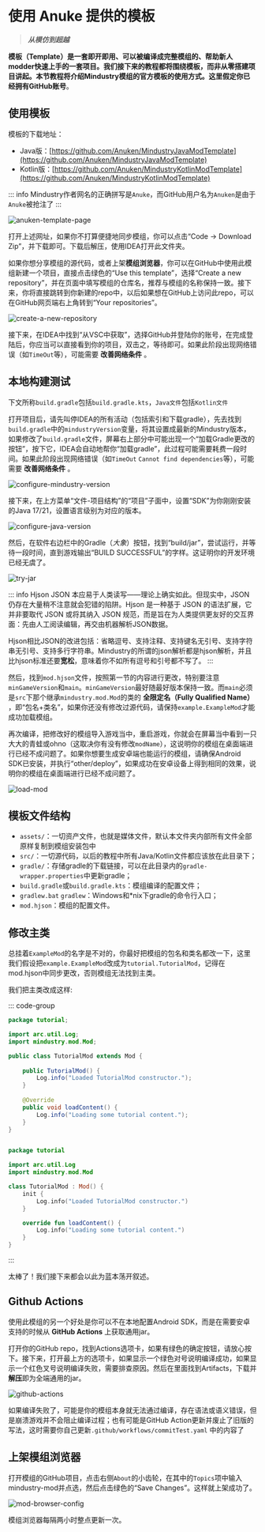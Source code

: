 # 使用 Anuke 提供的模板

> ***从模仿到超越***

**模板（Template）**是一套即开即用、可以被编译成完整模组的、帮助新人modder快速上手的一套项目。我们接下来的教程都将围绕模板，而非从零搭建项目讲起。本节教程将介绍Mindustry模组的官方模板的使用方式。这里假定你已经拥有**GitHub账号**。

## 使用模板

模板的下载地址：
- Java版：[https://github.com/Anuken/MindustryJavaModTemplate](https://github.com/Anuken/MindustryJavaModTemplate) 
- Kotlin版：[https://github.com/Anuken/MindustryKotlinModTemplate](https://github.com/Anuken/MindustryKotlinModTemplate) 

::: info
Mindustry作者网名的正确拼写是`Anuke`，而GitHub用户名为`Anuken`是由于`Anuke`被抢注了
:::

![anuken-template-page](./imgs/anuken-template-page.png)

打开上述网址，如果你不打算便捷地同步模组，你可以点击“Code -> Download Zip”，并下载即可。下载后解压，使用IDEA打开此文件夹。

如果你想分享模组的源代码，或者上架**模组浏览器**，你可以在GitHub中使用此模组新建一个项目，直接点击绿色的“Use this template”，选择“Create a new repository”，并在页面中填写模组的仓库名，推荐与模组的名称保持一致。接下来，你将直接跳转到你新建的repo中，以后如果想在GitHub上访问此repo，可以在GitHub网页端右上角转到“Your repositories”。

![create-a-new-repository](./imgs/create-a-new-repository.png)

接下来，在IDEA中找到“从VSC中获取”，选择GitHub并登陆你的账号，在完成登陆后，你应当可以直接看到你的项目，双击之，等待即可。如果此阶段出现网络错误（如`TimeOut`等），可能需要 **改善网络条件** 。

## 本地构建测试

下文所称`build.gradle`包括`build.gradle.kts`，`Java文件`包括`Kotlin文件`

打开项目后，请先叫停IDEA的所有活动（包括索引和下载gradle），先去找到`build.gradle`中的`mindustryVersion`变量，将其设置成最新的Mindustry版本，如果修改了`build.gradle`文件，屏幕右上部分中可能出现一个“加载Gradle更改的按钮”，按下它，IDEA会自动地帮你“加载gradle”，此过程可能需要耗费一段时间。如果此阶段出现网络错误（如`TimeOut` `Cannot find dependencies`等），可能需要 **改善网络条件** 。

![configure-mindustry-version](./imgs/configure-mindustry-version.png)

接下来，在上方菜单“文件-项目结构”的“项目”子面中，设置“SDK”为你刚刚安装的Java 17/21，设置语言级别为对应的版本。

![configure-java-version](./imgs/configure-java-version.png)

然后，在软件右边栏中的Gradle（*大象*）按钮，找到“build/jar”，尝试运行，并等待一段时间，直到游戏输出“BUILD SUCCESSFUL”的字样。这证明你的开发环境已经无虞了。

![try-jar](./imgs/try-jar.png)

::: info Hjson
JSON 本应易于人类读写——理论上确实如此。但现实中，JSON 仍存在大量稍不注意就会犯错的陷阱。Hjson 是一种基于 JSON 的语法扩展，它并非要取代 JSON 或将其纳入 JSON 规范，而是旨在为人类提供更友好的交互界面：先由人工阅读编辑，再交由机器解析JSON数据。

Hjson相比JSON的改进包括：省略逗号、支持注释、支持键名无引号、支持字符串无引号、支持多行字符串。Mindustry的所谓的json解析都是hjson解析，并且比hjson标准还要**宽松**，意味着你不如所有逗号和引号都不写了。
:::

然后，找到`mod.hjson`文件，按照第一节的内容进行更改，特别要注意`minGameVersion`和`main`。`minGameVersion`最好随最好版本保持一致。而`main`必须是`src`下那个继承`mindustry.mod.Mod`的类的 **全限定名（Fully Qualified Name）** ，即“包名+类名”，如果你还没有修改过源代码，请保持`example.ExampleMod`才能成功加载模组。

再次编译，把修改好的模组导入游戏当中，重启游戏，你就会在屏幕当中看到一只大大的青蛙或ohno（这取决你有没有修改`modName`），这说明你的模组在桌面端进行已经不成问题了。如果你想要生成安卓端也能运行的模组，请确保Android SDK已安装，并执行“other/deploy”，如果成功在安卓设备上得到相同的效果，说明你的模组在桌面端进行已经不成问题了。

![load-mod](./imgs/load-mod.png)

## 模板文件结构

- `assets/`：一切资产文件，也就是媒体文件，默认本文件夹内部所有文件全部原样复制到模组安装包中
- `src/`：一切源代码，以后的教程中所有Java/Kotlin文件都应该放在此目录下；
- `gradle/`：存储gradle的下载链接，可以在此目录内的`gradle-wrapper.properties`中更新gradle；
- `build.gradle`或`build.gradle.kts`：模组编译的配置文件；
- `gradlew.bat` `gradlew`：Windows和*nix下gradle的命令行入口；
- `mod.hjson`：模组的配置文件。

## 修改主类

总挂着`ExampleMod`的名字是不对的，你最好把模组的包名和类名都改一下，这里我们假设把`example.ExampleMod`改成为`tutorial.TutorialMod`，记得在mod.hjson中同步更改，否则模组无法找到主类。

我们把主类改成这样:

::: code-group

``` java
package tutorial;

import arc.util.Log;
import mindustry.mod.Mod;

public class TutorialMod extends Mod {
    
    public TutorialMod() {
        Log.info("Loaded TutorialMod constructor.");
    }
    
    @Override
    public void loadContent() {
        Log.info("Loading some tutorial content.");
    }
}
```

``` kotlin

package tutorial

import arc.util.Log
import mindustry.mod.Mod

class TutorialMod : Mod() {
    init {
        Log.info("Loaded TutorialMod constructor.")
    }

    override fun loadContent() {
        Log.info("Loading some tutorial content.")
    }
}

```


:::

太棒了！我们接下来都会以此为蓝本荡开叙述。

## Github Actions

使用此模组的另一个好处是你可以不在本地配置Android SDK，而是在需要安卓支持的时候从 **GitHub Actions** 上获取通用jar。

打开你的GitHub repo，找到Actions选项卡，如果有绿色的确定按钮，请放心按下。接下来，打开最上方的选项卡，如果显示一个绿色对号说明编译成功，如果显示一个红色叉号说明编译失败，需要排查原因。然后在里面找到Artifacts，下载并**解压**即为全端通用的jar。

![github-actions](./imgs/github-actions.png)

如果编译失败了，可能是你的模组本身就无法通过编译，存在语法或语义错误，但是崩溃游戏并不会阻止编译过程；也有可能是GitHub Action更新并废止了旧版的写法，这时需要你自己更新`.github/workflows/commitTest.yaml` 中的内容了

## 上架模组浏览器

打开模组的GitHub项目，点击右侧`About`的小齿轮，在其中的`Topics`项中输入mindustry-mod并点选，然后点击绿色的“Save Changes”。这样就上架成功了。

![mod-browser-config](./imgs/mod-browser-config.png)

模组浏览器每隔两小时整点更新一次。


